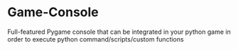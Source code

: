 # Game-Console
Full-featured Pygame console that can be integrated in your python game in order to execute python command/scripts/custom functions
